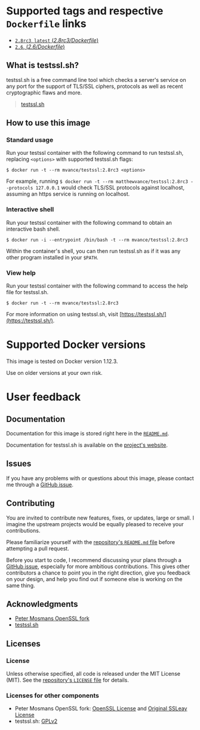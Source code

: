 # Supported tags and respective `Dockerfile` links

- [`2.8rc3`, `latest` (*2.8rc3/Dockerfile*)](https://github.com/MatthewVance/testssl-docker/tree/master/2.8rc3)
- [`2.6`, (*2.6/Dockerfile*)](https://github.com/MatthewVance/testssl-docker/tree/master/2.6)

## What is testssl.sh?

 testssl.sh is a free command line tool which checks a server's service on any port for the support of TLS/SSL ciphers, protocols as well as recent cryptographic flaws and more.

> [testssl.sh](https://testssl.sh/)

## How to use this image

### Standard usage

Run your testssl container with the following command to run testssl.sh, replacing `<options>` with supported testssl.sh flags:

```console
$ docker run -t --rm mvance/testssl:2.8rc3 <options>
```

For example, running `$ docker run -t --rm matthewvance/testssl:2.8rc3 --protocols 127.0.0.1` would check TLS/SSL protocols against localhost, assuming an https service is running on localhost.

### Interactive shell

Run your testssl container with the following command to obtain an interactive bash shell.

```console
$ docker run -i --entrypoint /bin/bash -t --rm mvance/testssl:2.8rc3
```

Within the container's shell, you can then run testssl.sh as if it was any other program installed in your `$PATH`.

### View help

Run your testssl container with the following command to access the help file for testssl.sh.

```console
$ docker run -t --rm mvance/testssl:2.8rc3
```

For more information on using testssl.sh, visit [https://testssl.sh/](https://testssl.sh/).

# Supported Docker versions

This image is tested on Docker version 1.12.3.

Use on older versions at your own risk.

# User feedback

## Documentation

Documentation for this image is stored right here in the [`README.md`](https://github.com/MatthewVance/testssl-docker/blob/master/README.md).

Documentation for testssl.sh is available on the [project's website](https://testssl.sh/).

## Issues

If you have any problems with or questions about this image, please contact me through a [GitHub issue](https://github.com/MatthewVance/testssl-docker/issues).

## Contributing

You are invited to contribute new features, fixes, or updates, large or small. I imagine the upstream projects would be equally pleased to receive your contributions.

Please familiarize yourself with the [repository's `README.md` file](https://github.com/MatthewVance/testssl-docker/blob/master/README.md) before attempting a pull request.

Before you start to code, I recommend discussing your plans through a [GitHub issue](https://github.com/MatthewVance/testssl-docker/issues), especially for more ambitious contributions. This gives other contributors a chance to point you in the right direction, give you feedback on your design, and help you find out if someone else is working on the same thing.

## Acknowledgments

- [Peter Mosmans OpenSSL fork](https://github.com/PeterMosmans/openssl/)
- [testssl.sh](https://github.com/drwetter/testssl.sh)

## Licenses
### License

Unless otherwise specified, all code is released under the MIT License (MIT). See the [repository's `LICENSE` file](https://github.com/MatthewVance/testssl-docker/blob/master/LICENSE) for details.

### Licenses for other components

- Peter Mosmans OpenSSL fork: [OpenSSL License](https://github.com/PeterMosmans/openssl/blob/1.0.2-chacha/LICENSE) and [Original SSLeay License](https://github.com/PeterMosmans/openssl/blob/1.0.2-chacha/LICENSE)
- testssl.sh: [GPLv2](https://github.com/drwetter/testssl.sh/blob/master/LICENSE)
